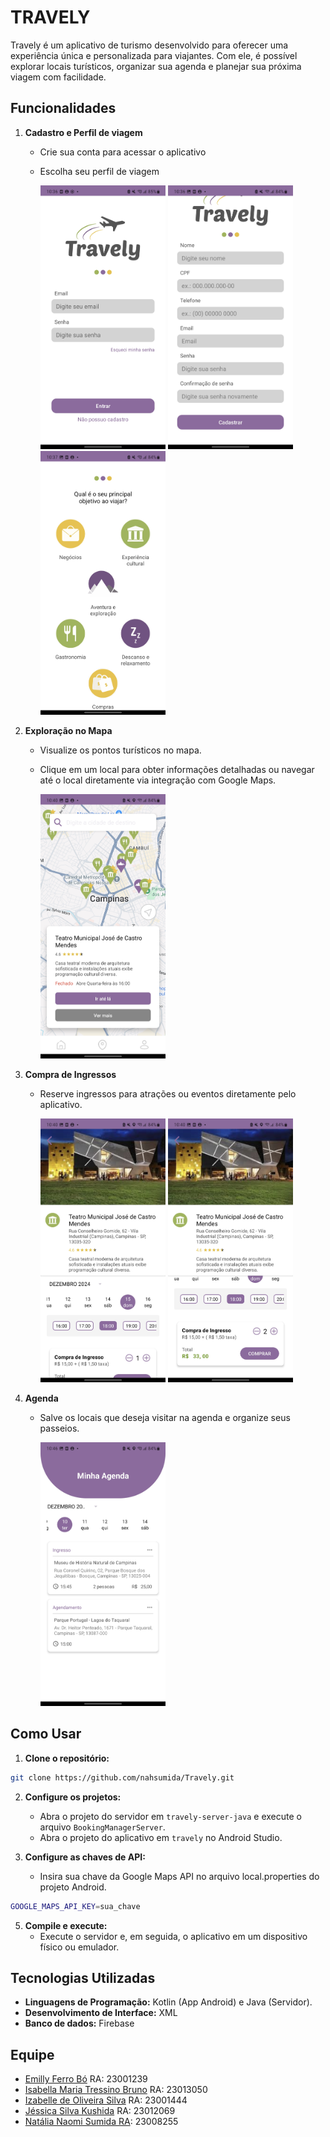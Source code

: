 # TRAVELY

Travely é um aplicativo de turismo desenvolvido para oferecer uma experiência única e personalizada para viajantes. Com ele, é possível explorar locais turísticos, organizar sua agenda e planejar sua próxima viagem com facilidade.

## Funcionalidades

1.  **Cadastro e Perfil de viagem**

    - Crie sua conta para acessar o aplicativo
    - Escolha seu perfil de viagem

        <p>
            <img src="screenshots/inicial.jpg" alt="Interface inicial" width="200">  
            <img src="screenshots/cadastro.jpg" alt="Interface de cadastro" width="200">
            <img src="screenshots/perfil.jpg" alt="Interface de seleção de perfil" width="200">
        </p>

2.  **Exploração no Mapa**
    - Visualize os pontos turísticos no mapa.
    - Clique em um local para obter informações detalhadas ou navegar até o local diretamente via integração com Google Maps.

        <p>
            <img src="screenshots/mapa.jpg" alt="Interface do mapa" width="200">
        </p>

3.  **Compra de Ingressos**
    - Reserve ingressos para atrações ou eventos diretamente pelo aplicativo.

        <p>
            <img src="screenshots/reserva1.jpg" alt="Interface de reserva" width="200">
            <img src="screenshots/reserva2.jpg" alt="Interface de reserva" width="200">
        </p>

4.  **Agenda**
    - Salve os locais que deseja visitar na agenda e organize seus passeios.

        <p>
            <img src="screenshots/agenda.jpg" alt="Interface da agenda" width="200">
        </p>

## Como Usar

1. **Clone o repositório:**

```bash
git clone https://github.com/nahsumida/Travely.git
```

2. **Configure os projetos:**

   - Abra o projeto do servidor em `travely-server-java` e execute o arquivo `BookingManagerServer`.
   - Abra o projeto do aplicativo em `travely` no Android Studio.

3. **Configure as chaves de API:**
   - Insira sua chave da Google Maps API no arquivo local.properties do projeto Android.

```bash
GOOGLE_MAPS_API_KEY=sua_chave
```

5. **Compile e execute:**
   - Execute o servidor e, em seguida, o aplicativo em um dispositivo físico ou emulador.

## Tecnologias Utilizadas

- **Linguagens de Programação:** Kotlin (App Android) e Java (Servidor).
- **Desenvolvimento de Interface:** XML
- **Banco de dados:** Firebase

## Equipe

- [Emilly Ferro Bó](https://github.com/emillyfb21) RA: 23001239
- [Isabella Maria Tressino Bruno](https://github.com/jessicakushidaa) RA: 23013050
- [Izabelle de Oliveira Silva](https://github.com/IzabelleOliveira) RA: 23001444
- [Jéssica Silva Kushida](https://github.com/jessicakushidaa) RA: 23012069
- [Natália Naomi Sumida RA](https://github.com/nahsumida): 23008255

